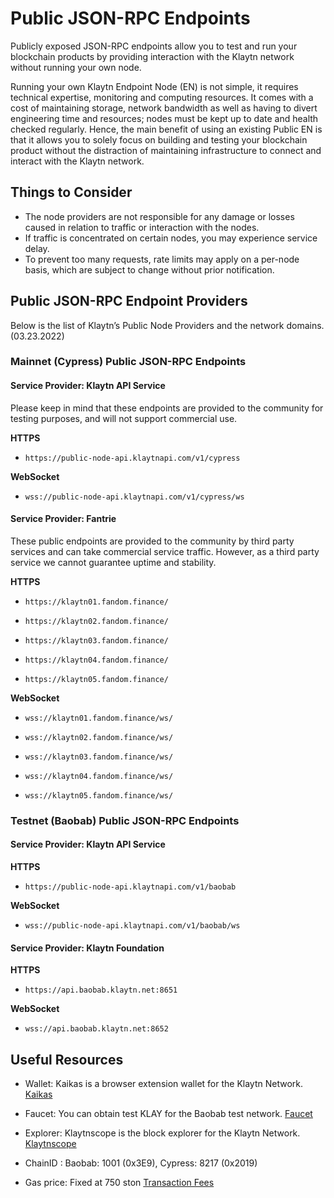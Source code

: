 # Public JSON-RPC Endpoints

Publicly exposed JSON-RPC endpoints allow you to test and run your blockchain products by providing interaction with the Klaytn network without running your own node.

Running your own Klaytn Endpoint Node (EN) is not simple, it requires technical expertise, monitoring and computing resources. It comes with a cost of maintaining storage, network bandwidth as well as having to divert engineering time and resources; nodes must be kept up to date and health checked regularly. Hence, the main benefit of using an existing Public EN is that it allows you to solely focus on building and testing your blockchain product without the distraction of maintaining infrastructure to connect and interact with the Klaytn network.
 
## Things to Consider

- The node providers are not responsible for any damage or losses caused in relation to traffic or interaction with the nodes.
- If traffic is concentrated on certain nodes, you may experience service delay.
- To prevent too many requests, rate limits may apply on a per-node basis, which are subject to change without prior notification.

## Public JSON-RPC Endpoint Providers

Below is the list of Klaytn’s Public Node Providers and the network domains. (03.23.2022)

### Mainnet (Cypress) Public JSON-RPC Endpoints

#### Service Provider: Klaytn API Service

Please keep in mind that these endpoints are provided to the community for testing purposes, and will not support commercial use.

**HTTPS**

- `https://public-node-api.klaytnapi.com/v1/cypress`

**WebSocket** 

- `wss://public-node-api.klaytnapi.com/v1/cypress/ws`

#### Service Provider: Fantrie

These public endpoints are provided to the community by third party services and can take commercial service traffic. However, as a third party service we cannot guarantee uptime and stability.

**HTTPS**

- `https://klaytn01.fandom.finance/`

- `https://klaytn02.fandom.finance/`

- `https://klaytn03.fandom.finance/`

- `https://klaytn04.fandom.finance/`

- `https://klaytn05.fandom.finance/`

**WebSocket**

- `wss://klaytn01.fandom.finance/ws/`

- `wss://klaytn02.fandom.finance/ws/`

- `wss://klaytn03.fandom.finance/ws/`

- `wss://klaytn04.fandom.finance/ws/`

- `wss://klaytn05.fandom.finance/ws/`


### Testnet (Baobab) Public JSON-RPC Endpoints

#### Service Provider: Klaytn API Service

**HTTPS** 

- `https://public-node-api.klaytnapi.com/v1/baobab`

**WebSocket**

- `wss://public-node-api.klaytnapi.com/v1/baobab/ws`

#### Service Provider: Klaytn Foundation

**HTTPS**

- `https://api.baobab.klaytn.net:8651`

**WebSocket**

- `wss://api.baobab.klaytn.net:8652`


## Useful Resources 

- Wallet: Kaikas is a browser extension wallet for the Klaytn Network.
[Kaikas](https://docs.klaytn.foundation/dapp/developer-tools/kaikas)

- Faucet: You can obtain test KLAY for the Baobab test network. 
[Faucet](https://docs.klaytn.foundation/dapp/developer-tools/klaytn-wallet#how-to-receive-baobab-testnet-klay)

- Explorer: Klaytnscope is the block explorer for the Klaytn Network.
[Klaytnscope](https://docs.klaytn.foundation/dapp/developer-tools/klaytnscope)

- ChainID : Baobab: 1001 (0x3E9), Cypress: 8217 (0x2019)

- Gas price: Fixed at 750 ston
[Transaction Fees](https://docs.klaytn.foundation/klaytn/design/transaction-fees)

